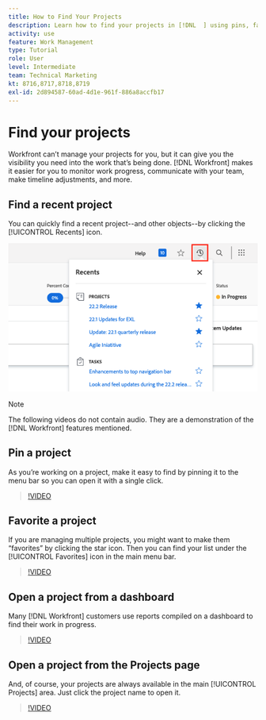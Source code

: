 ```yaml
---
title: How to Find Your Projects
description: Learn how to find your projects in [!DNL  ] using pins, favorites, dashboards, and the [!UICONTROL Projects] page.
activity: use
feature: Work Management
type: Tutorial
role: User
level: Intermediate
team: Technical Marketing
kt: 8716,8717,8718,8719
exl-id: 2d894587-60ad-4d1e-961f-886a8accfb17
---
```

# Find your projects

Workfront can’t manage your projects for you, but it can give you the visibility you need into the work that’s being done. [!DNL Workfront] makes it easier for you to monitor work progress, communicate with your team, make timeline adjustments, and more.

<!---
In this section, you will learn how to:

Find your projects in [!DNL Workfront]
Make your project visible to stakeholders
Find project communications
Use [!DNL Workfront] features when reviewing the task list to monitor project progress
--->

## Find a recent project

You can quickly find a recent project--and other objects--by clicking the [!UICONTROL Recents] icon.

![[!UICONTROL Status] field expanded in project header](assets/recents.png)

>[!NOTE]
>
>The following videos do not contain audio. They are a demonstration of the [!DNL Workfront] features mentioned.

## Pin a project

As you’re working on a project, make it easy to find by pinning it to the menu bar so you can open it with a single click.

>[!VIDEO](https://video.tv.adobe.com/v/335038/?quality=12)

## Favorite a project

If you are managing multiple projects, you might want to make them “favorites” by clicking the star icon. Then you can find your list under the [!UICONTROL Favorites] icon in the main menu bar.

>[!VIDEO](https://video.tv.adobe.com/v/335039/?quality=12)


## Open a project from a dashboard

Many [!DNL Workfront] customers use reports compiled on a dashboard to find their work in progress.

>[!VIDEO](https://video.tv.adobe.com/v/335041/?quality=12)


## Open a project from the Projects page

And, of course, your projects are always available in the main [!UICONTROL Projects] area. Just click the project name to open it.

>[!VIDEO](https://video.tv.adobe.com/v/335040/?quality=12)
